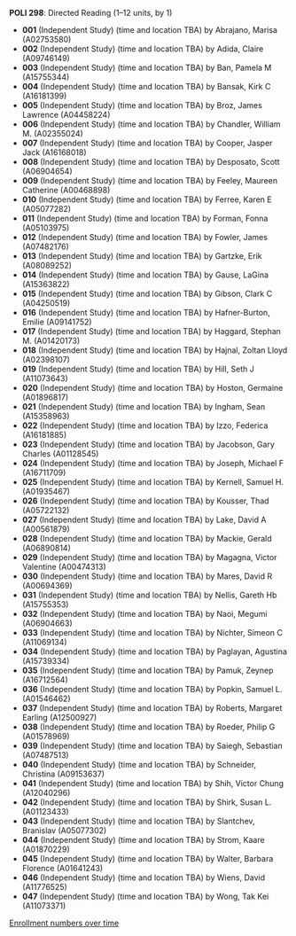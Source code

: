 **POLI 298**: Directed Reading (1–12 units, by 1)

- **001** (Independent Study) (time and location TBA) by Abrajano, Marisa (A02753580)
- **002** (Independent Study) (time and location TBA) by Adida, Claire (A09746149)
- **003** (Independent Study) (time and location TBA) by Ban, Pamela M (A15755344)
- **004** (Independent Study) (time and location TBA) by Bansak, Kirk C (A16181399)
- **005** (Independent Study) (time and location TBA) by Broz, James Lawrence (A04458224)
- **006** (Independent Study) (time and location TBA) by Chandler, William M. (A02355024)
- **007** (Independent Study) (time and location TBA) by Cooper, Jasper Jack (A16168018)
- **008** (Independent Study) (time and location TBA) by Desposato, Scott (A06904654)
- **009** (Independent Study) (time and location TBA) by Feeley, Maureen Catherine (A00468898)
- **010** (Independent Study) (time and location TBA) by Ferree, Karen E (A05077282)
- **011** (Independent Study) (time and location TBA) by Forman, Fonna (A05103975)
- **012** (Independent Study) (time and location TBA) by Fowler, James (A07482176)
- **013** (Independent Study) (time and location TBA) by Gartzke, Erik (A08089252)
- **014** (Independent Study) (time and location TBA) by Gause, LaGina (A15363822)
- **015** (Independent Study) (time and location TBA) by Gibson, Clark C (A04250519)
- **016** (Independent Study) (time and location TBA) by Hafner-Burton, Emilie (A09141752)
- **017** (Independent Study) (time and location TBA) by Haggard, Stephan M. (A01420173)
- **018** (Independent Study) (time and location TBA) by Hajnal, Zoltan Lloyd (A02398107)
- **019** (Independent Study) (time and location TBA) by Hill, Seth J (A11073643)
- **020** (Independent Study) (time and location TBA) by Hoston, Germaine (A01896817)
- **021** (Independent Study) (time and location TBA) by Ingham, Sean (A15358963)
- **022** (Independent Study) (time and location TBA) by Izzo, Federica (A16181885)
- **023** (Independent Study) (time and location TBA) by Jacobson, Gary Charles (A01128545)
- **024** (Independent Study) (time and location TBA) by Joseph, Michael F (A16711709)
- **025** (Independent Study) (time and location TBA) by Kernell, Samuel H. (A01935467)
- **026** (Independent Study) (time and location TBA) by Kousser, Thad (A05722132)
- **027** (Independent Study) (time and location TBA) by Lake, David A (A00561879)
- **028** (Independent Study) (time and location TBA) by Mackie, Gerald (A06890814)
- **029** (Independent Study) (time and location TBA) by Magagna, Victor Valentine (A00474313)
- **030** (Independent Study) (time and location TBA) by Mares, David R (A00694369)
- **031** (Independent Study) (time and location TBA) by Nellis, Gareth Hb (A15755353)
- **032** (Independent Study) (time and location TBA) by Naoi, Megumi (A06904663)
- **033** (Independent Study) (time and location TBA) by Nichter, Simeon C (A11069134)
- **034** (Independent Study) (time and location TBA) by Paglayan, Agustina (A15739334)
- **035** (Independent Study) (time and location TBA) by Pamuk, Zeynep (A16712564)
- **036** (Independent Study) (time and location TBA) by Popkin, Samuel L. (A01546462)
- **037** (Independent Study) (time and location TBA) by Roberts, Margaret Earling (A12500927)
- **038** (Independent Study) (time and location TBA) by Roeder, Philip G (A01578969)
- **039** (Independent Study) (time and location TBA) by Saiegh, Sebastian (A07487513)
- **040** (Independent Study) (time and location TBA) by Schneider, Christina (A09153637)
- **041** (Independent Study) (time and location TBA) by Shih, Victor Chung (A12040296)
- **042** (Independent Study) (time and location TBA) by Shirk, Susan L. (A01123433)
- **043** (Independent Study) (time and location TBA) by Slantchev, Branislav (A05077302)
- **044** (Independent Study) (time and location TBA) by Strom, Kaare (A01870229)
- **045** (Independent Study) (time and location TBA) by Walter, Barbara Florence (A01641243)
- **046** (Independent Study) (time and location TBA) by Wiens, David (A11776525)
- **047** (Independent Study) (time and location TBA) by Wong, Tak Kei (A11073371)

[Enrollment numbers over time](./POLI298.tsv)
